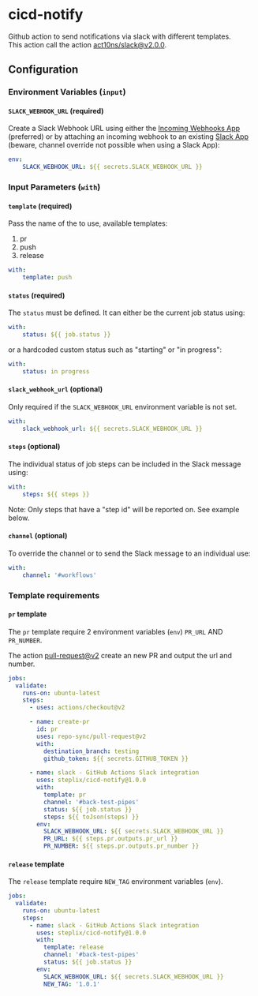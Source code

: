 # cicd-notify

Github action to send notifications via slack with different templates. \
This action call the action [act10ns/slack@v2.0.0](https://github.com/act10ns/slack).

## Configuration

### Environment Variables (`input`)

#### `SLACK_WEBHOOK_URL` (required)

Create a Slack Webhook URL using either the
[Incoming Webhooks App](https://slack.com/apps/A0F7XDUAZ-incoming-webhooks?next_id=0)
(preferred) or by attaching an incoming webhook to an existing
[Slack App](https://api.slack.com/apps) (beware, channel override not possible
when using a Slack App):

``` yaml
env:
    SLACK_WEBHOOK_URL: ${{ secrets.SLACK_WEBHOOK_URL }}
```

### Input Parameters (`with`)

#### `template` (required)

Pass the name of the to use, available templates:

1. pr
2. push
3. release

``` yaml
with:
    template: push
```

#### `status` (required)

The `status` must be defined. It can either be the current job status using:

``` yaml
with:
    status: ${{ job.status }}
```

or a hardcoded custom status such as "starting" or "in progress":

``` yaml
with:
    status: in progress
```

#### `slack_webhook_url` (optional)

Only required if the `SLACK_WEBHOOK_URL` environment variable is not set.

``` yaml
with:
    slack_webhook_url: ${{ secrets.SLACK_WEBHOOK_URL }}
```

#### `steps` (optional)

The individual status of job steps can be included in the Slack message using:

``` yaml
with:
    steps: ${{ steps }}
```

Note: Only steps that have a "step id" will be reported on. See example below.

#### `channel` (optional)

To override the channel or to send the Slack message to an individual use:

``` yaml
with:
    channel: '#workflows'
```

### Template requirements

#### `pr` template

The `pr` template require 2 environment variables (`env`) `PR_URL` AND `PR_NUMBER`.

The action [pull-request@v2](https://github.com/repo-sync/pull-request) create an new PR and output the url and number.

``` yaml
jobs:
  validate:
    runs-on: ubuntu-latest
    steps:
      - uses: actions/checkout@v2

      - name: create-pr
        id: pr
        uses: repo-sync/pull-request@v2
        with:
          destination_branch: testing
          github_token: ${{ secrets.GITHUB_TOKEN }}

      - name: slack - GitHub Actions Slack integration
        uses: steplix/cicd-notify@1.0.0
        with:
          template: pr
          channel: '#back-test-pipes'
          status: ${{ job.status }}
          steps: ${{ toJson(steps) }}
        env:
          SLACK_WEBHOOK_URL: ${{ secrets.SLACK_WEBHOOK_URL }}
          PR_URL: ${{ steps.pr.outputs.pr_url }}
          PR_NUMBER: ${{ steps.pr.outputs.pr_number }}
```

#### `release` template

The `release` template require `NEW_TAG` environment variables (`env`).

``` yaml
jobs:
  validate:
    runs-on: ubuntu-latest
    steps:
      - name: slack - GitHub Actions Slack integration
        uses: steplix/cicd-notify@1.0.0
        with:
          template: release
          channel: '#back-test-pipes'
          status: ${{ job.status }}
        env:
          SLACK_WEBHOOK_URL: ${{ secrets.SLACK_WEBHOOK_URL }}
          NEW_TAG: '1.0.1'
```
